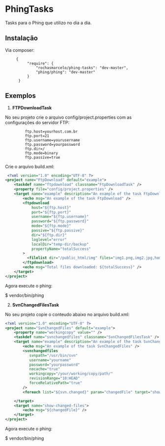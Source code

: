PhingTasks
==========

Tasks para o Phing que utilizo no dia a dia.

Instalação
------------
Via composer:

         {
              "require": {
                  "rochasmarcelo/phing-tasks": "dev-master",
                  "phing/phing": "dev-master"
              }
          }

Exemplos
------------
 1. **FTPDownloadTask**

No seu projeto crie o arquivo config/project.properties com as configurações do servidor FTP:
``` 
         ftp.host=yourhost.com.br
         ftp.port=21
         ftp.username=yourusername
         ftp.password=yourpassword
         ftp.dir=/
         ftp.mode=binary
         ftp.passive=true
``` 
Crie o arquivo build.xml:

```xml
 <?xml version="1.0" encoding="UTF-8" ?>
<project name="FtpDownload" default="example">
    <taskdef name="ftpdownload" classname="FtpDownloadTask" />
    <property file="config/project.properties" />
    <target name="example" description="An example of the task FtpDownload">
        <echo msg="An example of the task FtpDownload" />
        <ftpdownload
            host="${ftp.host}"
            port="${ftp.port}"
            username="${ftp.username}"
            password="${ftp.password}"
            mode="${ftp.mode}"
            passive="${ftp.passive}"
            dir="${ftp.dir}"
            loglevel="error"
            localDir="temp-dir/backup"
            propertyName="totalSuccess"
        >
          <filelist dir="/public_html/img" files="img1.png,img2.jpg,home.png" />
        </ftpdownload>
        <echo msg="Total files downloaded: ${totalSuccess}" />
    </target>
</project>
```

Agora execute o phing: 

$ vendor/bin/phing

2. **SvnChangedFilesTask**

No seu projeto copie o conteudo abaixo no arquivo build.xml:


```xml
<?xml version="1.0" encoding="UTF-8" ?>
<project name="SvnChangedFiles" default="example">
    <property name="workingcopy" value="" />
    <taskdef name="svnchangedfiles" classname="SvnChangedFilesTask" />
    <target name="example" description="An example of the task SvnChangedFiles">
        <echo msg="An example of the task SvnChangedFiles" />
        <svnchangedfiles
           svnpath="/usr/bin/svn"
           username="yourname"
           password="yourpassword"
           nocache="true"
           workingcopy="/your/working/copy/path/"
           revisionRange="10:HEAD"
           forceRelativePath="true"
        />
        <foreach list="${svn.changed}" param="changedFile" target="show-changed-files" />

    </target>
    <target name="show-changed-files">
        <echo msg="${changedFile}" />
    </target>
</project>
```

Agora execute o phing:

$ vendor/bin/phing
